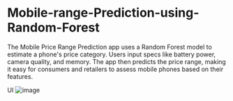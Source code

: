 # Mobile-range-Prediction-using-Random-Forest
The Mobile Price Range Prediction app uses a Random Forest model to estimate a phone's price category. Users input specs like battery power, camera quality, and memory. The app then predicts the price range, making it easy for consumers and retailers to assess mobile phones based on their features.

UI
![image](https://github.com/user-attachments/assets/e644c30e-4af2-4a9c-9b45-922d06aa50b5)
